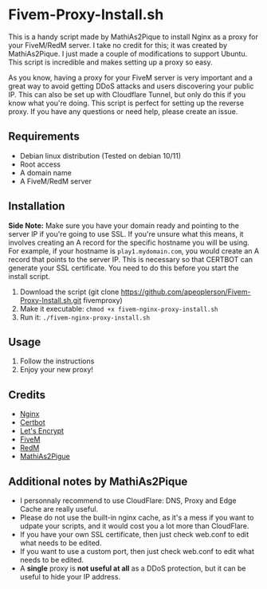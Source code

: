 # Fivem-Proxy-Install.sh
This is a handy script made by MathiAs2Pique to install Nginx as a proxy for your FiveM/RedM server. I take no credit for this; it was created by MathiAs2Pique. I just made a couple of modifications to support Ubuntu. This script is incredible and makes setting up a proxy so easy. 

As you know, having a proxy for your FiveM server is very important and a great way to avoid getting DDoS attacks and users discovering your public IP. This can also be set up with Cloudflare Tunnel, but only do this if you know what you're doing. This script is perfect for setting up the reverse proxy. If you have any questions or need help, please create an issue.

## Requirements
- Debian linux distribution (Tested on debian 10/11)
- Root access
- A domain name
- A FiveM/RedM server

## Installation

**Side Note:** Make sure you have your domain ready and pointing to the server IP if you're going to use SSL. If you're unsure what this means, it involves creating an A record for the specific hostname you will be using. For example, if your hostname is `play1.mydomain.com`, you would create an A record that points to the server IP. This is necessary so that CERTBOT can generate your SSL certificate. You need to do this before you start the install script.

1. Download the script (git clone https://github.com/apeoplerson/Fivem-Proxy-Install.sh.git fivemproxy)
2. Make it executable: `chmod +x fivem-nginx-proxy-install.sh`
3. Run it: `./fivem-nginx-proxy-install.sh`

## Usage
1. Follow the instructions
2. Enjoy your new proxy!

## Credits
- [Nginx](https://nginx.org/)
- [Certbot](https://certbot.eff.org/)
- [Let's Encrypt](https://letsencrypt.org/)
- [FiveM](https://fivem.net/)
- [RedM](https://redm.gg/)
- [MathiAs2Pigue](https://github.com/MathiAs2Pique)

## Additional notes by MathiAs2Pique
- I personnaly recommend to use CloudFlare: DNS, Proxy and Edge Cache are really useful. 
- Please do not use the built-in nginx cache, as it's a mess if you want to udpate your scripts, and it would cost you a lot more than CloudFlare.
- If you have your own SSL certificate, then just check web.conf to edit what needs to be edited.
- If you want to use a custom port, then just check web.conf to edit what needs to be edited.
- A **single** proxy is **not useful at all** as a DDoS protection, but it can be useful to hide your IP address.
